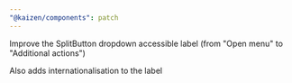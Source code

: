 ```yaml
---
"@kaizen/components": patch
---
```


Improve the SplitButton dropdown accessible label (from "Open menu" to "Additional actions")

Also adds internationalisation to the label
